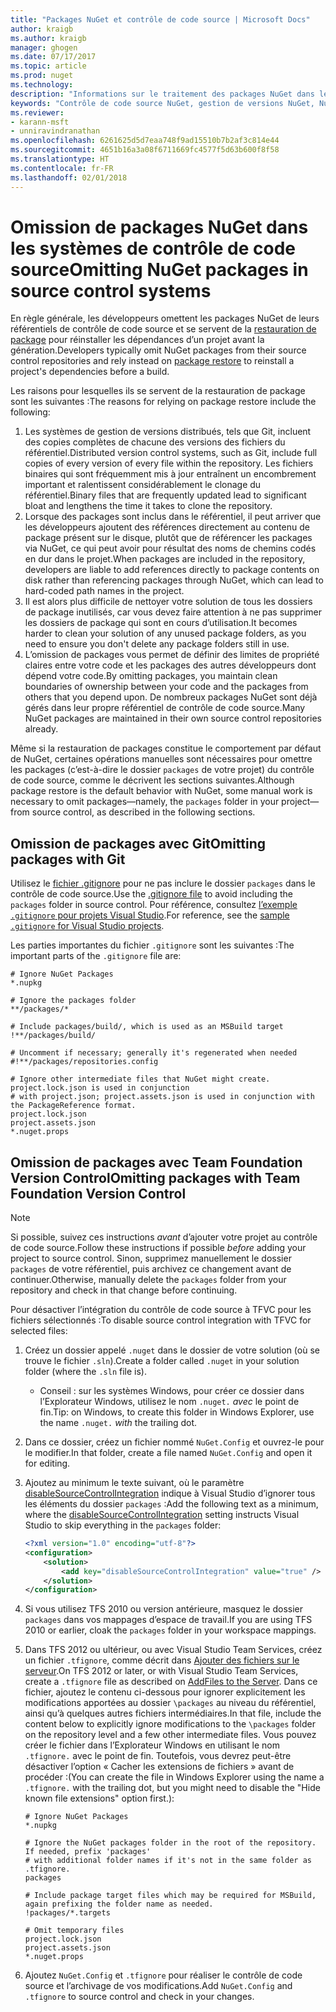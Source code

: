 ```yaml
---
title: "Packages NuGet et contrôle de code source | Microsoft Docs"
author: kraigb
ms.author: kraigb
manager: ghogen
ms.date: 07/17/2017
ms.topic: article
ms.prod: nuget
ms.technology: 
description: "Informations sur le traitement des packages NuGet dans les systèmes de contrôle de code source et de gestion de versions, et sur l’omission de packages avec git et TFVC."
keywords: "Contrôle de code source NuGet, gestion de versions NuGet, NuGet et git, NuGet et TFS, NuGet et TFVC, omission de packages, référentiels de contrôle de code source, référentiels de gestion de versions"
ms.reviewer:
- karann-msft
- unniravindranathan
ms.openlocfilehash: 6261625d5d7eaa748f9ad15510b7b2af3c814e44
ms.sourcegitcommit: 4651b16a3a08f6711669fc4577f5d63b600f8f58
ms.translationtype: HT
ms.contentlocale: fr-FR
ms.lasthandoff: 02/01/2018
---
```

# <a name="omitting-nuget-packages-in-source-control-systems"></a><span data-ttu-id="8511a-104">Omission de packages NuGet dans les systèmes de contrôle de code source</span><span class="sxs-lookup"><span data-stu-id="8511a-104">Omitting NuGet packages in source control systems</span></span>

<span data-ttu-id="8511a-105">En règle générale, les développeurs omettent les packages NuGet de leurs référentiels de contrôle de code source et se servent de la [restauration de package](../consume-packages/package-restore.md) pour réinstaller les dépendances d’un projet avant la génération.</span><span class="sxs-lookup"><span data-stu-id="8511a-105">Developers typically omit NuGet packages from their source control repositories and rely instead on [package restore](../consume-packages/package-restore.md) to reinstall a project's dependencies before a build.</span></span>

<span data-ttu-id="8511a-106">Les raisons pour lesquelles ils se servent de la restauration de package sont les suivantes :</span><span class="sxs-lookup"><span data-stu-id="8511a-106">The reasons for relying on package restore include the following:</span></span>

1. <span data-ttu-id="8511a-107">Les systèmes de gestion de versions distribués, tels que Git, incluent des copies complètes de chacune des versions des fichiers du référentiel.</span><span class="sxs-lookup"><span data-stu-id="8511a-107">Distributed version control systems, such as Git, include full copies of every version of every file within the repository.</span></span> <span data-ttu-id="8511a-108">Les fichiers binaires qui sont fréquemment mis à jour entraînent un encombrement important et ralentissent considérablement le clonage du référentiel.</span><span class="sxs-lookup"><span data-stu-id="8511a-108">Binary files that are frequently updated lead to significant bloat and lengthens the time it takes to clone the repository.</span></span>
1. <span data-ttu-id="8511a-109">Lorsque des packages sont inclus dans le référentiel, il peut arriver que les développeurs ajoutent des références directement au contenu de package présent sur le disque, plutôt que de référencer les packages via NuGet, ce qui peut avoir pour résultat des noms de chemins codés en dur dans le projet.</span><span class="sxs-lookup"><span data-stu-id="8511a-109">When packages are included in the repository, developers are liable to add references directly to package contents on disk rather than referencing packages through NuGet, which can lead to hard-coded path names in the project.</span></span>
1. <span data-ttu-id="8511a-110">Il est alors plus difficile de nettoyer votre solution de tous les dossiers de package inutilisés, car vous devez faire attention à ne pas supprimer les dossiers de package qui sont en cours d’utilisation.</span><span class="sxs-lookup"><span data-stu-id="8511a-110">It becomes harder to clean your solution of any unused package folders, as you need to ensure you don't delete any package folders still in use.</span></span>
1. <span data-ttu-id="8511a-111">L’omission de packages vous permet de définir des limites de propriété claires entre votre code et les packages des autres développeurs dont dépend votre code.</span><span class="sxs-lookup"><span data-stu-id="8511a-111">By omitting packages, you maintain clean boundaries of ownership between your code and the packages from others that you depend upon.</span></span> <span data-ttu-id="8511a-112">De nombreux packages NuGet sont déjà gérés dans leur propre référentiel de contrôle de code source.</span><span class="sxs-lookup"><span data-stu-id="8511a-112">Many NuGet packages are maintained in their own source control repositories already.</span></span>

<span data-ttu-id="8511a-113">Même si la restauration de packages constitue le comportement par défaut de NuGet, certaines opérations manuelles sont nécessaires pour omettre les packages (c’est-à-dire le dossier `packages` de votre projet) du contrôle de code source, comme le décrivent les sections suivantes.</span><span class="sxs-lookup"><span data-stu-id="8511a-113">Although package restore is the default behavior with NuGet, some manual work is necessary to omit packages&mdash;namely, the `packages` folder in your project&mdash;from source control, as described in the following sections.</span></span>

## <a name="omitting-packages-with-git"></a><span data-ttu-id="8511a-114">Omission de packages avec Git</span><span class="sxs-lookup"><span data-stu-id="8511a-114">Omitting packages with Git</span></span>

<span data-ttu-id="8511a-115">Utilisez le [fichier .gitignore](https://git-scm.com/docs/gitignore) pour ne pas inclure le dossier `packages` dans le contrôle de code source.</span><span class="sxs-lookup"><span data-stu-id="8511a-115">Use the [.gitignore file](https://git-scm.com/docs/gitignore) to avoid including the `packages` folder in source control.</span></span> <span data-ttu-id="8511a-116">Pour référence, consultez [l’exemple `.gitignore` pour projets Visual Studio](https://github.com/github/gitignore/blob/master/VisualStudio.gitignore).</span><span class="sxs-lookup"><span data-stu-id="8511a-116">For reference, see the [sample `.gitignore` for Visual Studio projects](https://github.com/github/gitignore/blob/master/VisualStudio.gitignore).</span></span>

<span data-ttu-id="8511a-117">Les parties importantes du fichier `.gitignore` sont les suivantes :</span><span class="sxs-lookup"><span data-stu-id="8511a-117">The important parts of the `.gitignore` file are:</span></span>

```gitignore
# Ignore NuGet Packages
*.nupkg

# Ignore the packages folder
**/packages/*

# Include packages/build/, which is used as an MSBuild target
!**/packages/build/

# Uncomment if necessary; generally it's regenerated when needed
#!**/packages/repositories.config

# Ignore other intermediate files that NuGet might create. project.lock.json is used in conjunction
# with project.json; project.assets.json is used in conjunction with the PackageReference format.
project.lock.json
project.assets.json
*.nuget.props
```

## <a name="omitting-packages-with-team-foundation-version-control"></a><span data-ttu-id="8511a-118">Omission de packages avec Team Foundation Version Control</span><span class="sxs-lookup"><span data-stu-id="8511a-118">Omitting packages with Team Foundation Version Control</span></span>

> [!Note]
> <span data-ttu-id="8511a-119">Si possible, suivez ces instructions *avant* d’ajouter votre projet au contrôle de code source.</span><span class="sxs-lookup"><span data-stu-id="8511a-119">Follow these instructions if possible *before* adding your project to source control.</span></span> <span data-ttu-id="8511a-120">Sinon, supprimez manuellement le dossier `packages` de votre référentiel, puis archivez ce changement avant de continuer.</span><span class="sxs-lookup"><span data-stu-id="8511a-120">Otherwise, manually delete the `packages` folder from your repository and check in that change before continuing.</span></span>

<span data-ttu-id="8511a-121">Pour désactiver l’intégration du contrôle de code source à TFVC pour les fichiers sélectionnés :</span><span class="sxs-lookup"><span data-stu-id="8511a-121">To disable source control integration with TFVC for selected files:</span></span>

1. <span data-ttu-id="8511a-122">Créez un dossier appelé `.nuget` dans le dossier de votre solution (où se trouve le fichier `.sln`).</span><span class="sxs-lookup"><span data-stu-id="8511a-122">Create a folder called `.nuget` in your solution folder (where the `.sln` file is).</span></span>
    - <span data-ttu-id="8511a-123">Conseil : sur les systèmes Windows, pour créer ce dossier dans l’Explorateur Windows, utilisez le nom `.nuget.` *avec* le point de fin.</span><span class="sxs-lookup"><span data-stu-id="8511a-123">Tip: on Windows, to create this folder in Windows Explorer, use the name `.nuget.` *with* the trailing dot.</span></span>

1. <span data-ttu-id="8511a-124">Dans ce dossier, créez un fichier nommé `NuGet.Config` et ouvrez-le pour le modifier.</span><span class="sxs-lookup"><span data-stu-id="8511a-124">In that folder, create a file named `NuGet.Config` and open it for editing.</span></span>

1. <span data-ttu-id="8511a-125">Ajoutez au minimum le texte suivant, où le paramètre [disableSourceControlIntegration](../reference/nuget-config-file.md#solution-section) indique à Visual Studio d’ignorer tous les éléments du dossier `packages` :</span><span class="sxs-lookup"><span data-stu-id="8511a-125">Add the following text as a minimum, where the [disableSourceControlIntegration](../reference/nuget-config-file.md#solution-section) setting instructs Visual Studio to skip everything in the `packages` folder:</span></span>

   ```xml
   <?xml version="1.0" encoding="utf-8"?>
   <configuration>
       <solution>
           <add key="disableSourceControlIntegration" value="true" />
       </solution>
   </configuration>
   ```

1. <span data-ttu-id="8511a-126">Si vous utilisez TFS 2010 ou version antérieure, masquez le dossier `packages` dans vos mappages d’espace de travail.</span><span class="sxs-lookup"><span data-stu-id="8511a-126">If you are using TFS 2010 or earlier, cloak the `packages` folder in your workspace mappings.</span></span>

1. <span data-ttu-id="8511a-127">Dans TFS 2012 ou ultérieur, ou avec Visual Studio Team Services, créez un fichier `.tfignore`, comme décrit dans [Ajouter des fichiers sur le serveur](https://www.visualstudio.com/en-us/docs/tfvc/add-files-server#tfignore).</span><span class="sxs-lookup"><span data-stu-id="8511a-127">On TFS 2012 or later, or with Visual Studio Team Services, create a `.tfignore` file as described on [AddFiles to the Server](https://www.visualstudio.com/en-us/docs/tfvc/add-files-server#tfignore).</span></span> <span data-ttu-id="8511a-128">Dans ce fichier, ajoutez le contenu ci-dessous pour ignorer explicitement les modifications apportées au dossier `\packages` au niveau du référentiel, ainsi qu’à quelques autres fichiers intermédiaires.</span><span class="sxs-lookup"><span data-stu-id="8511a-128">In that file, include the content below to explicitly ignore modifications to the `\packages` folder on the repository level and a few other intermediate files.</span></span> <span data-ttu-id="8511a-129">Vous pouvez créer le fichier dans l’Explorateur Windows en utilisant le nom `.tfignore.` avec le point de fin. Toutefois, vous devrez peut-être désactiver l’option « Cacher les extensions de fichiers » avant de procéder :</span><span class="sxs-lookup"><span data-stu-id="8511a-129">(You can create the file in Windows Explorer using the name a `.tfignore.` with the trailing dot, but you might need to disable the "Hide known file extensions" option first.):</span></span>

   ```cli
   # Ignore NuGet Packages
   *.nupkg

   # Ignore the NuGet packages folder in the root of the repository. If needed, prefix 'packages'
   # with additional folder names if it's not in the same folder as .tfignore.   
   packages

   # Include package target files which may be required for MSBuild, again prefixing the folder name as needed.
   !packages/*.targets

   # Omit temporary files
   project.lock.json
   project.assets.json
   *.nuget.props
   ```

1. <span data-ttu-id="8511a-130">Ajoutez `NuGet.Config` et `.tfignore` pour réaliser le contrôle de code source et l’archivage de vos modifications.</span><span class="sxs-lookup"><span data-stu-id="8511a-130">Add `NuGet.Config` and `.tfignore` to source control and check in your changes.</span></span>

